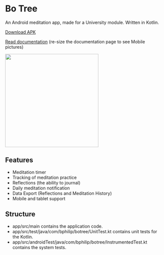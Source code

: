 # Bo Tree

An Android meditation app, made for a University module. Written in Kotlin.

[Download APK](https://github.com/arrivance/botree/releases/download/v0.1-alpha/botree.apk)

[Read documentation](https://bphilip.uk/botree) (re-size the documentation page to see Mobile pictures)

<img src="https://github.com/arrivance/botree/assets/6233468/6e68eeed-64ed-49de-8031-4b227d30d04f" width="300px">

## Features
- Meditation timer
- Tracking of meditation practice
- Reflections (the ability to journal)
- Daily meditation notification
- Data Export (Reflections and Meditation History)
- Mobile and tablet support

## Structure
- app/src/main contains the application code.
- app/src/test/java/com/bphilip/botree/UnitTest.kt contains unit tests for the Kotlin.
- app/src/androidTest/java/com/bphilip/botree/InstrumentedTest.kt contains the system tests.

